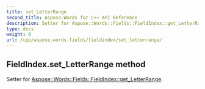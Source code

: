 ```yaml
---
title: set_LetterRange
second_title: Aspose.Words for C++ API Reference
description: Setter for Aspose::Words::Fields::FieldIndex::get_LetterRange. 
type: docs
weight: 0
url: /cpp/aspose.words.fields/fieldindex/set_letterrange/
---
```

## FieldIndex.set_LetterRange method


Setter for [Aspose::Words::Fields::FieldIndex::get_LetterRange](./get_letterrange/).

